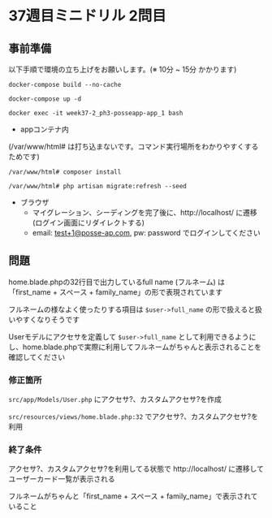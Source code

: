 # 37週目ミニドリル 2問目

## 事前準備

以下手順で環境の立ち上げをお願いします。(※ 10分 ~ 15分 かかります)

`docker-compose build --no-cache`

`docker-compose up -d`

`docker exec -it week37-2_ph3-posseapp-app_1 bash`

- appコンテナ内

(/var/www/html# は打ち込まないです。コマンド実行場所をわかりやすくするためです)

`/var/www/html# composer install`

`/var/www/html# php artisan migrate:refresh --seed`

- ブラウザ
  - マイグレーション、シーディングを完了後に、http://localhost/ に遷移(ログイン画面にリダイレクトする)
  - email: test+1@posse-ap.com, pw: password でログインしてください

## 問題

home.blade.phpの32行目で出力しているfull name (フルネーム) は「first_name + スペース + family_name」の形で表現されています

フルネームの様なよく使ったりする項目は `$user->full_name` の形で扱えると扱いやすくなりそうです

Userモデルにアクセサを定義して `$user->full_name` として利用できるようにし、home.blade.phpで実際に利用してフルネームがちゃんと表示されることを確認してください

### 修正箇所

`src/app/Models/User.php` にアクセサ?、カスタムアクセサ?を作成

`src/resources/views/home.blade.php:32` でアクセサ?、カスタムアクセサ?を利用


### 終了条件

アクセサ?、カスタムアクセサ?を利用してる状態で http://localhost/ に遷移してユーザーカード一覧が表示される

フルネームがちゃんと「first_name + スペース + family_name」で表示されていること
